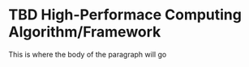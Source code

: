 # TBD High-Performace Computing Algorithm/Framework

This is where the body of the paragraph will go